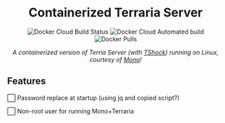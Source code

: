 <div align="center">

# Containerized Terraria Server

![Docker Cloud Build Status](https://img.shields.io/docker/cloud/build/trfc/terraria?style=flat-square) ![Docker Cloud Automated build](https://img.shields.io/docker/cloud/automated/trfc/terraria?style=flat-square) ![Docker Pulls](https://img.shields.io/docker/pulls/trfc/terraria?style=flat-square)

*A containerized version of Terria Server (with [TShock](https://tshock.co/xf/index.php)) running on Linux, courtesy of [Mono](https://www.mono-project.com/)!*

</div>

## Features

⬜ Password replace at startup (using jq and copied script?)

⬜ Non-root user for running Mono+Terraria